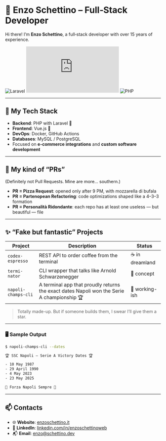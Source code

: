 # 🧠 Enzo Schettino – Full‑Stack Developer

Hi there! I’m **Enzo Schettino**, a full‑stack developer with over 15 years of experience.  

![Laravel](https://img.shields.io/badge/Laravel-❤️-red?style=flat-square&logo=laravel)
![Vue.js](https://img.shields.io/badge/Vue.js-💚-42b883?style=flat-square&logo=vue.js)
![PHP](https://img.shields.io/badge/PHP-7.4+-8892be?style=flat-square&logo=php)

---

## 🧰 My Tech Stack

- **Backend**: PHP with Laravel 🐘  
- **Frontend**: Vue.js 💚  
- **DevOps**: Docker, GitHub Actions  
- **Databases**: MySQL / PostgreSQL  
- Focused on **e-commerce integrations** and **custom software development**

---

## 🍕 My kind of “PRs”

(Definitely not Pull Requests. Mine are more... southern.)

- **PR = Pizza Request**: opened only after 9 PM, with mozzarella di bufala  
- **PR = Partenopean Refactoring**: code optimizations shaped like a 4–3–3 formation  
- **PR = Personalità Ridondante**: each repo has at least one useless — but beautiful — file

---

## ✨ “Fake but fantastic” Projects

| Project             | Description                                                                                  | Status         |
|---------------------|----------------------------------------------------------------------------------------------|----------------|
| `codex-espresso`    | REST API to order coffee from the terminal                                                   | ☕ in dreamland |
| `termi-nator`       | CLI wrapper that talks like Arnold Schwarzenegger                                            | 🔫 concept      |
| `napoli-champs-cli` | A terminal app that proudly returns the exact dates Napoli won the Serie A championship 🏆    | 💙 working-ish  |

> Totally made-up. But if someone builds them, I swear I’ll give them a star.

---

### 🖥️ Sample Output

```bash
$ napoli-champs-cli --dates

🏆 SSC Napoli – Serie A Victory Dates 🏆

- 10 May 1987
- 29 April 1990
- 4 May 2023
- 23 May 2025

💙 Forza Napoli Sempre 💙
```

---

## 📫 Contacts

- 🌐 **Website**: [enzoschettino.it](https://enzoschettino.it)  
- 💼 **LinkedIn**: [linkedin.com/in/enzoschettinoweb](https://www.linkedin.com/in/enzoschettinoweb/)  
- 📬 **Email**: enzo@schettino.dev
